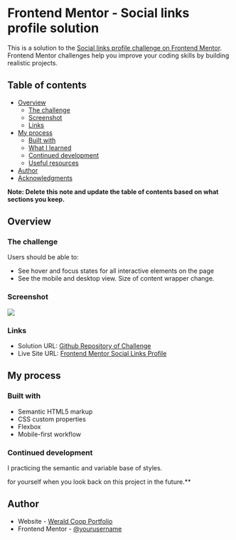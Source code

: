 # Frontend Mentor - Social links profile solution

This is a solution to the [Social links profile challenge on Frontend Mentor](https://www.frontendmentor.io/challenges/social-links-profile-UG32l9m6dQ). Frontend Mentor challenges help you improve your coding skills by building realistic projects.

## Table of contents

- [Overview](#overview)
  - [The challenge](#the-challenge)
  - [Screenshot](#screenshot)
  - [Links](#links)
- [My process](#my-process)
  - [Built with](#built-with)
  - [What I learned](#what-i-learned)
  - [Continued development](#continued-development)
  - [Useful resources](#useful-resources)
- [Author](#author)
- [Acknowledgments](#acknowledgments)

**Note: Delete this note and update the table of contents based on what sections you keep.**

## Overview

### The challenge

Users should be able to:

- See hover and focus states for all interactive elements on the page
- See the mobile and desktop view. Size of content wrapper change.

### Screenshot

![](./social-links-screenshot.jpg)

### Links

- Solution URL: [Github Repository of Challenge](https://github.com/weraldco/frontendmentor-social-links-profile)
- Live Site URL: [Frontend Mentor Social Links Profile](https://weraldco.github.io/frontendmentor-social-links-profile/)

## My process

### Built with

- Semantic HTML5 markup
- CSS custom properties
- Flexbox
- Mobile-first workflow

### Continued development

I practicing the semantic and variable base of styles.

for yourself when you look back on this project in the future.\*\*

## Author

- Website - [Werald Coop Portfolio](https://wcoop.vercel.app)
- Frontend Mentor - [@yourusername](https://www.frontendmentor.io/profile/weraldco)
